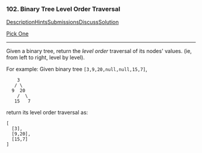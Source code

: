 ### 102. Binary Tree Level Order Traversal

[Description](https://leetcode.com/problems/binary-tree-level-order-traversal/description/)[Hints](https://leetcode.com/problems/binary-tree-level-order-traversal/hints/)[Submissions](https://leetcode.com/problems/binary-tree-level-order-traversal/submissions/)[Discuss](https://leetcode.com/problems/binary-tree-level-order-traversal/discuss/)[Solution](https://leetcode.com/problems/binary-tree-level-order-traversal/solution/)

[Pick One](https://leetcode.com/problems/random-one-question/)

------

Given a binary tree, return the *level order* traversal of its nodes' values. (ie, from left to right, level by level).

For example:
Given binary tree `[3,9,20,null,null,15,7]`,

```
    3
   / \
  9  20
    /  \
   15   7
```

return its level order traversal as:

```
[
  [3],
  [9,20],
  [15,7]
]
```

 